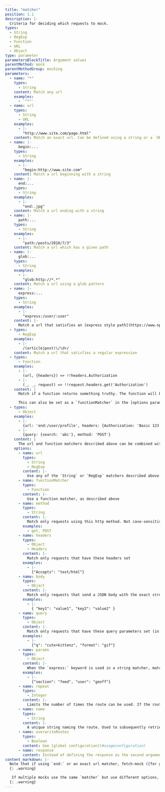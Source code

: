 ```yaml
---
title: "matcher"
position: 1.1
description: |-
  Criteria for deciding which requests to mock.
types:
  - String
  - RegExp
  - Function
  - URL
  - Object
type: parameter
parametersBlockTitle: Argument values
parentMethod: mock
parentMethodGroup: mocking
parameters:
  - name: "*"
    types:
      - String
    content: Match any url
    examples:
      - '"*"'
  - name: url
    types:
      - String
      - URL
    examples:
      - |-
        "http://www.site.com/page.html"
    content: Match an exact url. Can be defined using a string or a `URL` instance
  - name: |-
      begin:...
    types:
      - String
    examples:
      - |-
        "begin:http://www.site.com"
    content: Match a url beginning with a string
  - name: |-
      end:...
    types:
      - String
    examples:
      - |-
        "end:.jpg"
    content: Match a url ending with a string
  - name: |-
      path:...
    types:
      - String
    examples:
      - |-
        "path:/posts/2018/7/3"
    content: Match a url which has a given path
  - name: |-
      glob:...
    types:
      - String
    examples:
      - |-
        "glob:http://*.*"
    content: Match a url using a glob pattern
  - name: |-
      express:...
    types:
      - String
    examples:
      - |-
        "express:/user/:user"
    content: |-
      Match a url that satisfies an [express style path](https://www.npmjs.com/package/path-to-regexp)
  - types:
      - RegExp
    examples:
      - |-
        /(article|post)\/\d+/
    content: Match a url that satisfies a regular expression
  - types:
      - Function
    examples:
      - |-
        (url, {headers}) => !!headers.Authorization
      - |-
        (_, _, request) => !!request.headers.get('Authorization')
    content: |
      Match if a function returns something truthy. The function will be passed the `url` and `options` `fetch` was called with. If `fetch` was called with a `Request` instance, it will be passed `url` and `options` inferred from the `Request` instance, with the original `Request` will be passed as a third argument.

      This can also be set as a `functionMatcher` in the [options parameter](#api-mockingmock_options), and in this way powerful arbitrary matching criteria can be combined with the ease of the declarative matching rules above.
  - types: 
      - Object
    examples:
      - |-
        {url: 'end:/user/profile', headers: {Authorization: 'Basic 123'}}
      - |-
        {query: {search: 'abc'}, method: 'POST'}
    content: |
      The url and function matchers described above can be combined with other criteria for matching a request by passing an an object which may have one or more of the properties described below. All these options can also be define on the third `options` parameters of the `mock()` method.
    options:
      - name: url
        types:
          - String
          - RegExp
        content: |-
          Use any of the `String` or `RegExp` matchers described above. *Note that the property name 'matcher' can be used instead of 'url', but this is deprecated and support will be dropped in the next major version, so prefer to use 'url'*
      - name: functionMatcher
        types:
          - Function
        content: |-
          Use a function matcher, as described above
      - name: method
        types:
          - String
        content: |-
          Match only requests using this http method. Not case-sensitive
        examples:
          - get, POST
      - name: headers
        types:
          - Object
          - Headers
        content: |-
          Match only requests that have these headers set
        examples:
          - |-
            {"Accepts": "text/html"}
      - name: body
        types:
          - Object
        content: |-
          Match only requests that send a JSON body with the exact structure and properties as the one provided here.
        examples:
          - |-
            { "key1": "value1", "key2": "value2" }
      - name: query
        types:
          - Object
        content: |-
          Match only requests that have these query parameters set (in any order)
        examples:
          - |-
            {"q": "cute+kittenz", "format": "gif"}
      - name: params
        types:
          - Object
        content: |-
          When the `express:` keyword is used in a string matcher, match only requests with these express parameters
        examples:
          - |-
            {"section": "feed", "user": "geoff"}
      - name: repeat
        types:
          - Integer
        content: |-
          Limits the number of times the route can be used. If the route has already been called `repeat` times, the call to `fetch()` will fall through to be handled by any other routes defined (which may eventually result in an error if nothing matches it)
      - name: name
        types:
          - String
        content: |-
          A unique string naming the route. Used to subsequently retrieve references to the calls handled by it. Only needed for advanced use cases.
      - name: overwriteRoutes
        types:
          - Boolean
        content: See [global configuration](#usageconfiguration)
      - name: response
        content: Instead of defining the response as the second argument of `mock()`, it can be passed as a property on the first argument. See the [response documentation](#usageapimock_response) for valid values.
content_markdown: |-
  Note that if using `end:` or an exact url matcher, fetch-mock ([for good reason](https://url.spec.whatwg.org/#url-equivalence)) is unable to distinguish whether URLs without a path end in a trailing slash or not i.e. `http://thing` is treated the same as `http://thing/`
  {: .warning}

   If multiple mocks use the same `matcher` but use different options, such as `headers`, you will need to use the `overwriteRoutes: false` option.
  {: .warning}
---
```


